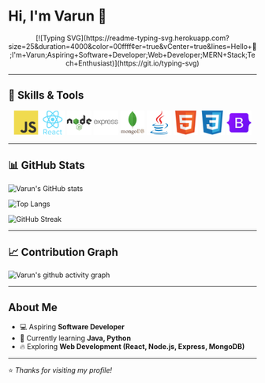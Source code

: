 # Hi, I'm Varun 👋

<p align="center">
  [![Typing SVG](https://readme-typing-svg.herokuapp.com?size=25&duration=4000&color=00ffff&center=true&vCenter=true&lines=Hello+👋;I'm+Varun;Aspiring+Software+Developer;Web+Developer;MERN+Stack;Tech+Enthusiast)](https://git.io/typing-svg)
</p>


---

## 🚀 Skills & Tools
<p align="center">
  <!-- JavaScript -->
  <img src="https://raw.githubusercontent.com/devicons/devicon/master/icons/javascript/javascript-original.svg" width="50" height="50" />
  <!-- React -->
  <img src="https://raw.githubusercontent.com/devicons/devicon/master/icons/react/react-original-wordmark.svg" width="50" height="50" />
  <!-- Node.js -->
  <img src="https://raw.githubusercontent.com/devicons/devicon/master/icons/nodejs/nodejs-original-wordmark.svg" width="50" height="50" />
  <!-- Express -->
  <img src="https://raw.githubusercontent.com/devicons/devicon/master/icons/express/express-original-wordmark.svg" width="50" height="50" />
  <!-- MongoDB -->
  <img src="https://raw.githubusercontent.com/devicons/devicon/master/icons/mongodb/mongodb-original-wordmark.svg" width="50" height="50" />
  <!-- Java -->
  <img src="https://raw.githubusercontent.com/devicons/devicon/master/icons/java/java-original.svg" width="50" height="50" />
  <!-- HTML -->
  <img src="https://raw.githubusercontent.com/devicons/devicon/master/icons/html5/html5-original.svg" width="50" height="50" />
  <!-- CSS -->
  <img src="https://raw.githubusercontent.com/devicons/devicon/master/icons/css3/css3-original.svg" width="50" height="50" />
  <!-- Bootstrap -->
  <img src="https://raw.githubusercontent.com/devicons/devicon/master/icons/bootstrap/bootstrap-original.svg" width="50" height="50" />
</p>

---

## 📊 GitHub Stats
![Varun's GitHub stats](https://github-readme-stats.vercel.app/api?username=Varun04-pixel&show_icons=true&theme=radical)

![Top Langs](https://github-readme-stats.vercel.app/api/top-langs/?username=Varun04-pixel&layout=compact&theme=radical)

![GitHub Streak](https://streak-stats.demolab.com/?user=Varun04-pixel&theme=radical)

---

## 📈 Contribution Graph
![Varun's github activity graph](https://github-readme-activity-graph.vercel.app/graph?username=Varun04-pixel&theme=react-dark&hide_border=true)

---

##  About Me
- 💻 Aspiring **Software Developer**
- 🌱 Currently learning **Java, Python**
- 🔥 Exploring **Web Development (React, Node.js, Express, MongoDB)**

---

⭐️ *Thanks for visiting my profile!*
